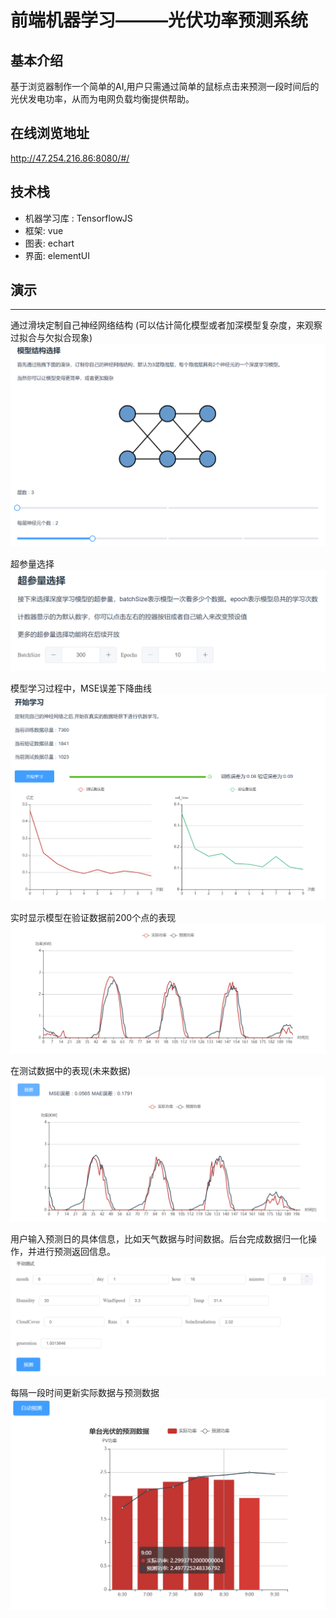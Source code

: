 # 前端机器学习———光伏功率预测系统

## 基本介绍
基于浏览器制作一个简单的AI,用户只需通过简单的鼠标点击来预测一段时间后的光伏发电功率，从而为电网负载均衡提供帮助。

## 在线浏览地址
http://47.254.216.86:8080/#/

## 技术栈
* 机器学习库 : TensorflowJS
* 框架: vue
* 图表: echart
* 界面: elementUI

## 演示
---
通过滑块定制自己神经网络结构
(可以估计简化模型或者加深模型复杂度，来观察过拟合与欠拟合现象)
![](./image/1.png)

超参量选择
![](./image/2.png)


模型学习过程中，MSE误差下降曲线
![](./image/3.png)

实时显示模型在验证数据前200个点的表现
![](./image/4.png)


在测试数据中的表现(未来数据)
![](./image/5.png)


用户输入预测日的具体信息，比如天气数据与时间数据。后台完成数据归一化操作，并进行预测返回信息。
![](./image/6.png)

每隔一段时间更新实际数据与预测数据
![](./image/7.png)














